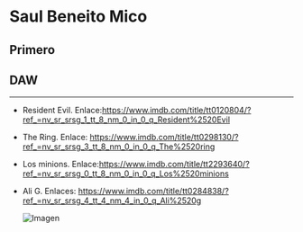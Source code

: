 # Saul Beneito Mico
## Primero
## DAW
---
+ Resident Evil. Enlace:https://www.imdb.com/title/tt0120804/?ref_=nv_sr_srsg_1_tt_8_nm_0_in_0_q_Resident%2520Evil
+ The Ring. Enlace: https://www.imdb.com/title/tt0298130/?ref_=nv_sr_srsg_3_tt_8_nm_0_in_0_q_The%2520ring
+ Los minions. Enlace:https://www.imdb.com/title/tt2293640/?ref_=nv_sr_srsg_0_tt_8_nm_0_in_0_q_Los%2520minions
+ Ali G. Enlaces: https://www.imdb.com/title/tt0284838/?ref_=nv_sr_srsg_4_tt_4_nm_4_in_0_q_Ali%2520g

  ![Imagen](https://www.pinterest.com/pin/862087553640598580/)
  
